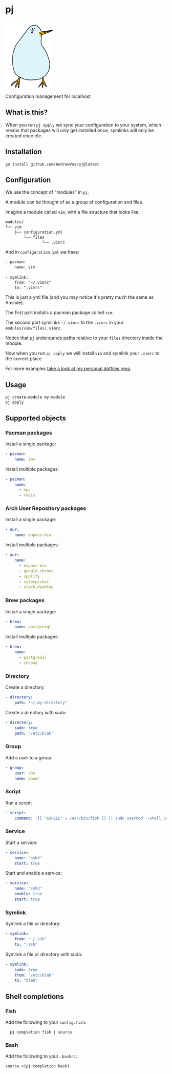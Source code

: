 # pj

![pj](bird.png)

Configuration management for localhost

## What is this?

When you run ```pj apply``` we sync your configuration to your system,
which means that packages will only get installed once, symlinks will only be created once etc.

## Installation

```
go install github.com/AndrewVos/pj@latest
```

## Configuration

We use the concept of "modules" in `pj`.

A module can be thought of as a group of configuration and files.

Imagine a module called `vim`, with a file structure that looks like:

```
modules/
└── vim
    ├── configuration.yml
        └── files
                └── .vimrc
```

And in `configuration.yml` we have:

```
- pacman:
    name: vim

- symlink:
    from: "~/.vimrc"
    to: ".vimrc"
```

This is just a yml file (and you may notice it's pretty much the same as Ansible).

The first part installs a pacman package called `vim`.

The second part symlinks `~/.vimrc` to the `.vimrc` in your `modules/vim/files/.vimrc`.

Notice that `pj` understands paths relative to your `files` directory inside the module.

Now when you run `pj apply` we will install `vim` and symlink your `.vimrc` to the correct place.

For more examples [take a look at my personal dotfiles repo](https://github.com/AndrewVos/dotfiles).

## Usage

```
pj create-module my-module
pj apply
```

## Supported objects

### Pacman packages

Install a single package:

```yaml
- pacman:
    name: imv
```

Install multiple packages:

```yaml
- pacman:
    name:
      - mpv
      - redis
```

### Arch User Repository packages

Install a single package:

```yaml
- aur:
    name: enpass-bin
```

Install multiple packages:

```yaml
- aur:
    name:
      - enpass-bin
      - google-chrome
      - spotify
      - colorpicker
      - slack-desktop
```

### Brew packages

Install a single package:

```yaml
- brew:
    name: postgresql
```

Install multiple packages:

```yaml
- brew:
    name:
      - postgresql
      - chrome
```

### Directory

Create a directory:

```yaml
- directory:
    path: "~/.my-directory"
```

Create a directory with sudo:

```yaml
- directory:
    sudo: true
    path: "/etc/blah"
```

### Group

Add a user to a group:

```yaml
- group:
    user: vos
    name: power
```

### Script

Run a script:

```yaml
- script:
    command: '[[ "$SHELL" = /usr/bin/fish ]] || sudo usermod --shell /usr/bin/fish "$USER"'
```

### Service

Start a service:

```yaml
- service:
    name: "sshd"
    start: true
```

Start and enable a service:

```yaml
- service:
    name: "sshd"
    enable: true
    start: true
```

### Symlink

Symlink a file or directory:

```yaml
- symlink:
    from: "~/.ssh"
    to: ".ssh"
```

Symlink a file or directory with sudo:

```yaml
- symlink:
    sudo: true
    from: "/etc/blah"
    to: "blah"
```

## Shell completions

### Fish

Add the following to your `config.fish`:

```
  pj completion fish | source
```

### Bash

Add the following to your `.bashrc`:

```
source <(pj completion bash)
```
